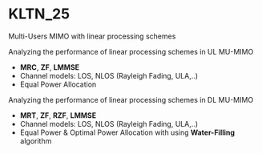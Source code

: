 # KLTN_25
Multi-Users MIMO with linear processing schemes

Analyzing the performance of linear processing schemes in UL MU-MIMO
- **MRC**, **ZF**, **LMMSE**
- Channel models: LOS, NLOS (Rayleigh Fading, ULA,..)
- Equal Power Allocation
  
Analyzing the performance of linear processing schemes in DL MU-MIMO
- **MRT**, **ZF**, **RZF**, **LMMSE**
- Channel models: LOS, NLOS (Rayleigh Fading, ULA,..)
- Equal Power & Optimal Power Allocation with using **Water-Filling** algorithm
